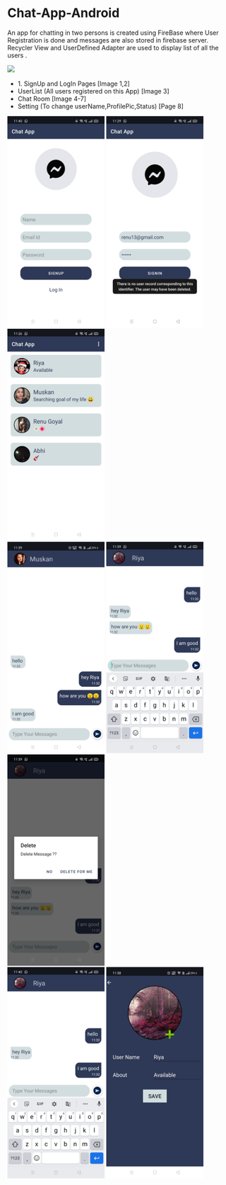 # Chat-App-Android

An app for chatting in two persons is created using FireBase where User Registration is done  and messages are also stored in firebase server. Recycler View and UserDefined Adapter are used to display list of all the users .
<br>

![](app/src/main/res/drawable/sks1.jpg)

<div float="left" width="500" margin="50px"> 
  <ul>
    <li> 1. SignUp and LogIn Pages [Image 1,2]
    <li> UserList (All users registered on this App) [Image 3]
    <li> Chat Room [Image 4-7]
    <li> Setting (To change userName,ProfilePic,Status) [Page 8]
   </ul> 
  
<img src="app/src/main/res/drawable/ss1.jpg" width="220" float="left">
<img src="app/src/main/res/drawable/ss2.jpg" width="220" float="left">
<img src="app/src/main/res/drawable/ss3.jpg" width="220" float="left">
 </div>
 <div float="left" width="500"> 
<img src="app/src/main/res/drawable/ss4.jpg" width="220" float="left">
<img src="app/src/main/res/drawable/ss6.jpg" width="220" float="left">
<img src="app/src/main/res/drawable/ss7.jpg" width="220" float="left">
</div>
<div float="left" width="500"> 
<img src="app/src/main/res/drawable/ss8.jpg" width="220" float="left">
<img src="app/src/main/res/drawable/ss9.jpg" width="220" float="left">
</div>
